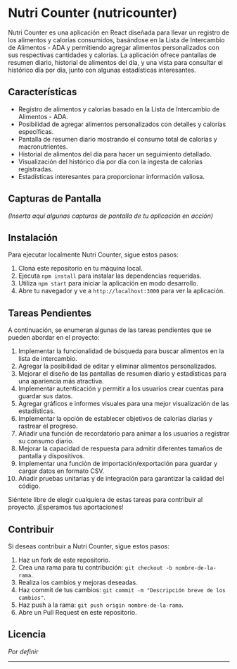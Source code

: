 # Nutri Counter (nutricounter)

Nutri Counter es una aplicación en React diseñada para llevar un registro de los alimentos y calorías consumidos, basándose en la Lista de Intercambio de Alimentos - ADA y permitiendo agregar alimentos personalizados con sus respectivas cantidades y calorías. La aplicación ofrece pantallas de resumen diario, historial de alimentos del día, y una vista para consultar el histórico día por día, junto con algunas estadísticas interesantes.

## Características

- Registro de alimentos y calorías basado en la Lista de Intercambio de Alimentos - ADA.
- Posibilidad de agregar alimentos personalizados con detalles y calorías específicas.
- Pantalla de resumen diario mostrando el consumo total de calorías y macronutrientes.
- Historial de alimentos del día para hacer un seguimiento detallado.
- Visualización del histórico día por día con la ingesta de calorías registradas.
- Estadísticas interesantes para proporcionar información valiosa.

## Capturas de Pantalla

*(Inserta aquí algunas capturas de pantalla de tu aplicación en acción)*

## Instalación

Para ejecutar localmente Nutri Counter, sigue estos pasos:

1. Clona este repositorio en tu máquina local.
2. Ejecuta `npm install` para instalar las dependencias requeridas.
3. Utiliza `npm start` para iniciar la aplicación en modo desarrollo.
4. Abre tu navegador y ve a `http://localhost:3000` para ver la aplicación.

## Tareas Pendientes

A continuación, se enumeran algunas de las tareas pendientes que se pueden abordar en el proyecto:

1. Implementar la funcionalidad de búsqueda para buscar alimentos en la lista de intercambio.
2. Agregar la posibilidad de editar y eliminar alimentos personalizados.
3. Mejorar el diseño de las pantallas de resumen diario y estadísticas para una apariencia más atractiva.
4. Implementar autenticación y permitir a los usuarios crear cuentas para guardar sus datos.
5. Agregar gráficos e informes visuales para una mejor visualización de las estadísticas.
6. Implementar la opción de establecer objetivos de calorías diarias y rastrear el progreso.
7. Añadir una función de recordatorio para animar a los usuarios a registrar su consumo diario.
8. Mejorar la capacidad de respuesta para admitir diferentes tamaños de pantalla y dispositivos.
9. Implementar una función de importación/exportación para guardar y cargar datos en formato CSV.
10. Añadir pruebas unitarias y de integración para garantizar la calidad del código.

Siéntete libre de elegir cualquiera de estas tareas para contribuir al proyecto. ¡Esperamos tus aportaciones!

## Contribuir

Si deseas contribuir a Nutri Counter, sigue estos pasos:

1. Haz un fork de este repositorio.
2. Crea una rama para tu contribución: `git checkout -b nombre-de-la-rama`.
3. Realiza los cambios y mejoras deseadas.
4. Haz commit de tus cambios: `git commit -m "Descripción breve de los cambios"`.
5. Haz push a la rama: `git push origin nombre-de-la-rama`.
6. Abre un Pull Request en este repositorio.

## Licencia

*Por definir*

---

